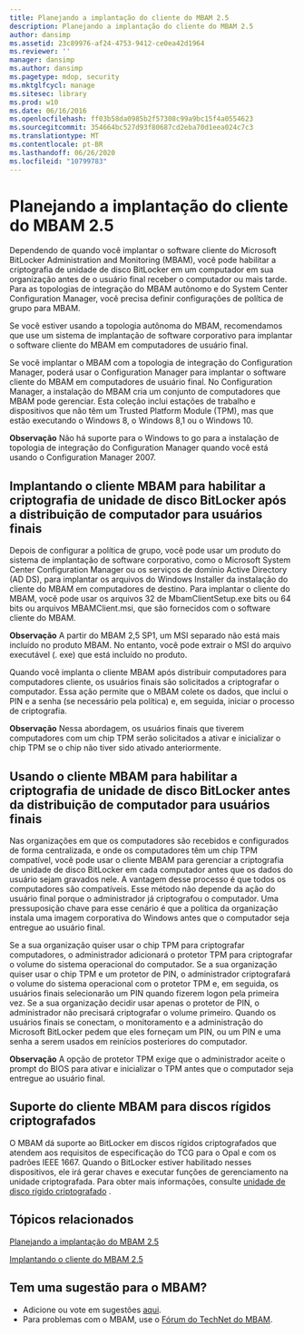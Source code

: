 ```yaml
---
title: Planejando a implantação do cliente do MBAM 2.5
description: Planejando a implantação do cliente do MBAM 2.5
author: dansimp
ms.assetid: 23c89976-af24-4753-9412-ce0ea42d1964
ms.reviewer: ''
manager: dansimp
ms.author: dansimp
ms.pagetype: mdop, security
ms.mktglfcycl: manage
ms.sitesec: library
ms.prod: w10
ms.date: 06/16/2016
ms.openlocfilehash: ff03b58da0985b2f57308c99a9bc15f4a0554623
ms.sourcegitcommit: 354664bc527d93f80687cd2eba70d1eea024c7c3
ms.translationtype: MT
ms.contentlocale: pt-BR
ms.lasthandoff: 06/26/2020
ms.locfileid: "10799783"
---
```

# Planejando a implantação do cliente do MBAM 2.5


Dependendo de quando você implantar o software cliente do Microsoft BitLocker Administration and Monitoring (MBAM), você pode habilitar a criptografia de unidade de disco BitLocker em um computador em sua organização antes de o usuário final receber o computador ou mais tarde. Para as topologias de integração do MBAM autônomo e do System Center Configuration Manager, você precisa definir configurações de política de grupo para MBAM.

Se você estiver usando a topologia autônoma do MBAM, recomendamos que use um sistema de implantação de software corporativo para implantar o software cliente do MBAM em computadores de usuário final.

Se você implantar o MBAM com a topologia de integração do Configuration Manager, poderá usar o Configuration Manager para implantar o software cliente do MBAM em computadores de usuário final. No Configuration Manager, a instalação do MBAM cria um conjunto de computadores que MBAM pode gerenciar. Esta coleção inclui estações de trabalho e dispositivos que não têm um Trusted Platform Module (TPM), mas que estão executando o Windows 8, o Windows 8,1 ou o Windows 10.

**Observação**  Não há suporte para o Windows to go para a instalação de topologia de integração do Configuration Manager quando você está usando o Configuration Manager 2007.

 

## Implantando o cliente MBAM para habilitar a criptografia de unidade de disco BitLocker após a distribuição de computador para usuários finais


Depois de configurar a política de grupo, você pode usar um produto do sistema de implantação de software corporativo, como o Microsoft System Center Configuration Manager ou os serviços de domínio Active Directory (AD DS), para implantar os arquivos do Windows Installer da instalação do cliente do MBAM em computadores de destino. Para implantar o cliente do MBAM, você pode usar os arquivos 32 de MbamClientSetup.exe bits ou 64 bits ou arquivos MBAMClient.msi, que são fornecidos com o software cliente do MBAM.

**Observação**  A partir do MBAM 2,5 SP1, um MSI separado não está mais incluído no produto MBAM. No entanto, você pode extrair o MSI do arquivo executável (. exe) que está incluído no produto.

 

Quando você implanta o cliente MBAM após distribuir computadores para computadores cliente, os usuários finais são solicitados a criptografar o computador. Essa ação permite que o MBAM colete os dados, que inclui o PIN e a senha (se necessário pela política) e, em seguida, iniciar o processo de criptografia.

**Observação**  Nessa abordagem, os usuários finais que tiverem computadores com um chip TPM serão solicitados a ativar e inicializar o chip TPM se o chip não tiver sido ativado anteriormente.

 

## Usando o cliente MBAM para habilitar a criptografia de unidade de disco BitLocker antes da distribuição de computador para usuários finais


Nas organizações em que os computadores são recebidos e configurados de forma centralizada, e onde os computadores têm um chip TPM compatível, você pode usar o cliente MBAM para gerenciar a criptografia de unidade de disco BitLocker em cada computador antes que os dados do usuário sejam gravados nele. A vantagem desse processo é que todos os computadores são compatíveis. Esse método não depende da ação do usuário final porque o administrador já criptografou o computador. Uma pressuposição chave para esse cenário é que a política da organização instala uma imagem corporativa do Windows antes que o computador seja entregue ao usuário final.

Se a sua organização quiser usar o chip TPM para criptografar computadores, o administrador adicionará o protetor TPM para criptografar o volume do sistema operacional do computador. Se a sua organização quiser usar o chip TPM e um protetor de PIN, o administrador criptografará o volume do sistema operacional com o protetor TPM e, em seguida, os usuários finais selecionarão um PIN quando fizerem logon pela primeira vez. Se a sua organização decidir usar apenas o protetor de PIN, o administrador não precisará criptografar o volume primeiro. Quando os usuários finais se conectam, o monitoramento e a administração do Microsoft BitLocker pedem que eles forneçam um PIN, ou um PIN e uma senha a serem usados em reinícios posteriores do computador.

**Observação**  A opção de protetor TPM exige que o administrador aceite o prompt do BIOS para ativar e inicializar o TPM antes que o computador seja entregue ao usuário final.

 

## Suporte do cliente MBAM para discos rígidos criptografados


O MBAM dá suporte ao BitLocker em discos rígidos criptografados que atendem aos requisitos de especificação do TCG para o Opal e com os padrões IEEE 1667. Quando o BitLocker estiver habilitado nesses dispositivos, ele irá gerar chaves e executar funções de gerenciamento na unidade criptografada. Para obter mais informações, consulte [unidade de disco rígido criptografado](https://technet.microsoft.com/library/hh831627.aspx) .


## Tópicos relacionados


[Planejando a implantação do MBAM 2.5](planning-to-deploy-mbam-25.md)

[Implantando o cliente do MBAM 2.5](deploying-the-mbam-25-client.md)

 

 
## Tem uma sugestão para o MBAM?
- Adicione ou vote em sugestões [aqui](http://mbam.uservoice.com/forums/268571-microsoft-bitlocker-administration-and-monitoring). 
- Para problemas com o MBAM, use o [Fórum do TechNet do MBAM](https://social.technet.microsoft.com/Forums/home?forum=mdopmbam).




